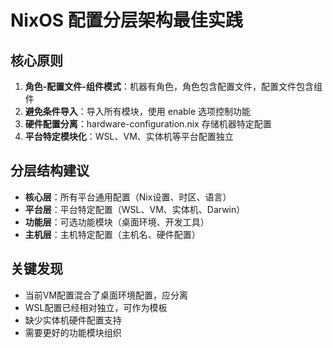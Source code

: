 # NixOS 配置分层架构最佳实践

## 核心原则
1. **角色-配置文件-组件模式**：机器有角色，角色包含配置文件，配置文件包含组件
2. **避免条件导入**：导入所有模块，使用 enable 选项控制功能
3. **硬件配置分离**：hardware-configuration.nix 存储机器特定配置
4. **平台特定模块化**：WSL、VM、实体机等平台配置独立

## 分层结构建议
- **核心层**：所有平台通用配置（Nix设置、时区、语言）
- **平台层**：平台特定配置（WSL、VM、实体机、Darwin）
- **功能层**：可选功能模块（桌面环境、开发工具）
- **主机层**：主机特定配置（主机名、硬件配置）

## 关键发现
- 当前VM配置混合了桌面环境配置，应分离
- WSL配置已经相对独立，可作为模板
- 缺少实体机硬件配置支持
- 需要更好的功能模块组织